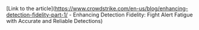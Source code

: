 [Link to the article](https://www.crowdstrike.com/en-us/blog/enhancing-detection-fidelity-part-1/ - Enhancing Detection Fidelity: Fight Alert Fatigue with Accurate and Reliable Detections)
